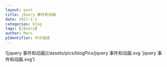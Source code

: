 ```yaml
---
layout: post
title: jQuery 事件和动画
date: 2017-1-2
categories: blog
tags: [jQuery]
author: Mars
pIdentifier: 中文缩进
---
```


![jquery 事件和动画](/assets/pics/blogPics/jquery 事件和动画.svg 'jquery 事件和动画.svg')